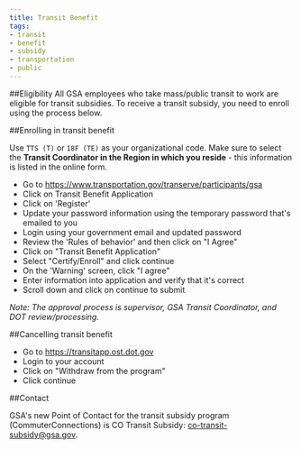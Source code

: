 ```yaml
---
title: Transit Benefit
tags:
- transit
- benefit
- subsidy
- transportation
- public
---
```


##Eligibility
All GSA employees who take mass/public transit to work are eligible for transit subsidies. To receive a transit subsidy, you need to enroll using the process below.

##Enrolling in transit benefit

Use `TTS (T)` or `18F (TE)` as your organizational code.  Make sure to select the **Transit Coordinator in the Region in which you reside** - this information is listed in the online form.

- Go to https://www.transportation.gov/transerve/participants/gsa
- Click on Transit Benefit Application
- Click on 'Register'
- Update your password information using the temporary password that's emailed to you
- Login using your government email and updated password
- Review the 'Rules of behavior' and then click on "I Agree"
- Click on "Transit Benefit Application"
- Select "Certify/Enroll" and click continue
- On the 'Warning' screen, click "I agree"
- Enter information into application and verify that it's correct
- Scroll down and click on continue to submit

*Note: The approval process is supervisor, GSA Transit Coordinator, and DOT review/processing.*

##Cancelling transit benefit
- Go to https://transitapp.ost.dot.gov
- Login to your account
- Click on "Withdraw from the program"
- Click continue

##Contact

GSA's new Point of Contact for the transit subsidy program (CommuterConnections) is CO Transit Subsidy: [co-transit-subsidy@gsa.gov](mailto:co-transit-subsidy@gsa.gov).
